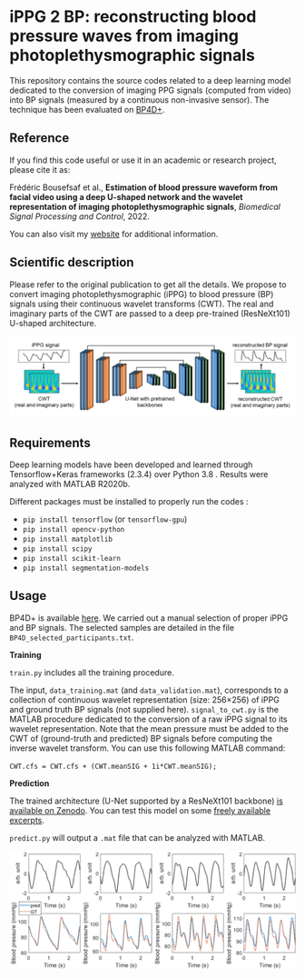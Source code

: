 # iPPG 2 BP: reconstructing blood pressure waves from imaging photoplethysmographic signals

This repository contains the source codes related to a deep learning model dedicated to the conversion of imaging PPG signals (computed from video) into BP signals (measured by a continuous non-invasive sensor). The technique has been evaluated on [BP4D+](http://www.cs.binghamton.edu/~lijun/Research/3DFE/3DFE_Analysis.html).

## Reference
If you find this code useful or use it in an academic or research project, please cite it as:

Frédéric Bousefsaf et al., **Estimation of blood pressure waveform from facial video using a deep U-shaped network and the wavelet representation of imaging photoplethysmographic signals**, *Biomedical Signal Processing and Control*, 2022.

You can also visit my [website](https://sites.google.com/view/frederic-bousefsaf) for additional information.

## Scientific description
Please refer to the original publication to get all the details. We propose to convert imaging photoplethysmographic (iPPG) to blood pressure (BP) signals using their continuous wavelet transforms (CWT). The real and imaginary parts of the CWT are passed to a deep pre-trained (ResNeXt101) U-shaped architecture.


![Alt text](illustrations/overview2.png?raw=true "Overview")


## Requirements
Deep learning models have been developed and learned through Tensorflow+Keras frameworks (2.3.4) over Python 3.8 . Results were analyzed with MATLAB R2020b.

Different packages must be installed to properly run the codes : 
- `pip install tensorflow` (or `tensorflow-gpu`)
- `pip install opencv-python`
- `pip install matplotlib`
- `pip install scipy`
- `pip install scikit-learn`
- `pip install segmentation-models`


## Usage
BP4D+ is available [here](http://www.cs.binghamton.edu/~lijun/Research/3DFE/3DFE_Analysis.html). 
We carried out a manual selection of proper iPPG and BP signals. The selected samples are detailed in the file `BP4D_selected_participants.txt`.

**Training**

`train.py` includes all the training procedure. 

The input, `data_training.mat` (and `data_validation.mat`), corresponds to a collection of continuous wavelet representation (size: 256×256) of iPPG and ground truth BP signals (not supplied here). `signal_to_cwt.py` is the MATLAB procedure dedicated to the conversion of a raw iPPG signal to its wavelet representation. Note that the mean pressure must be added to the CWT of (ground-truth and predicted) BP signals before computing the inverse wavelet transform. You can use this following MATLAB command:

`CWT.cfs = CWT.cfs + (CWT.meanSIG + 1i*CWT.meanSIG);`



**Prediction**

The trained architecture (U-Net supported by a ResNeXt101 backbone) [is available on Zenodo](https://zenodo.org/record/6647144). You can test this model on some [freely available excerpts](https://zenodo.org/record/6647204).

`predict.py` will output a `.mat` file that can be analyzed with MATLAB.

![Alt text](illustrations/pred.png?raw=true "Results computed from sample data")

